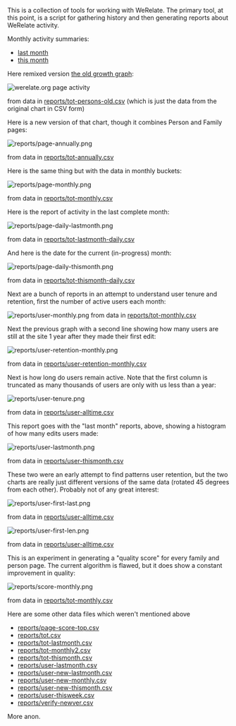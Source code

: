 This is a collection of tools for working with WeRelate.  The primary tool, at this point, is a script for gathering history and then generating reports about WeRelate activity.

Monthly activity summaries:
* [last month](reports/report-lastmonth.md)
* [this month](reports/report-thismonth.md)

Here remixed version [the old growth graph](https://www.werelate.org/wiki/Image:Werelate_growth_v2.jpg):

![werelate.org page activity](reports/tot-persons-old.png)

from data in [reports/tot-persons-old.csv](reports/tot-persons-old.csv) (which is just the data from the original chart in CSV form)

Here is a new version of that chart, though it combines Person and Family pages:

![reports/page-annually.png](reports/page-annually.png)

from data in [reports/tot-annually.csv](reports/tot-annually.csv)

Here is the same thing but with the data in monthly buckets:

![reports/page-monthly.png](reports/page-monthly.png)

from data in [reports/tot-monthly.csv](reports/tot-monthly.csv)

Here is the report of activity in the last complete month:

![reports/page-daily-lastmonth.png](reports/page-daily-lastmonth.png)

from data in
[reports/tot-lastmonth-daily.csv](reports/tot-lastmonth-daily.csv)

And here is the date for the current (in-progress) month:

![reports/page-daily-thismonth.png](reports/page-daily-thismonth.png)

from data in
[reports/tot-thismonth-daily.csv](reports/tot-thismonth-daily.csv)

Next are a bunch of reports in an attempt to understand user tenure and retention, first the number of active users each month:

![reports/user-monthly.png](reports/user-monthly.png)
from data in [reports/tot-monthly.csv](reports/tot-monthly.csv)

Next the previous graph with a second line showing how many users are still at the site 1 year after they made their first edit:

![reports/user-retention-monthly.png](reports/user-retention-monthly.png)

from data in [reports/user-retention-monthly.csv](reports/user-retention-monthly.csv)

Next is how long do users remain active.  Note that the first column is truncated as many thousands of users are only with us less than a year:

![reports/user-tenure.png](reports/user-tenure.png)

from data in [reports/user-alltime.csv](reports/user-alltime.csv)

This report goes with the "last month" reports, above, showing a histogram of how many edits users made:

![reports/user-lastmonth.png](reports/user-lastmonth.png)

from data in [reports/user-thismonth.csv](reports/user-thismonth.csv)

These two were an early attempt to find patterns user retention, but the two charts are really just different versions of the same data (rotated 45 degrees from each other).  Probably not of any great interest:

![reports/user-first-last.png](reports/user-first-last.png)

from data in [reports/user-alltime.csv](reports/user-alltime.csv)

![reports/user-first-len.png](reports/user-first-len.png)

from data in [reports/user-alltime.csv](reports/user-alltime.csv)

This is an experiment in generating a "quality score" for every family and person page.  The current algorithm is flawed, but it does show a constant improvement in quality:

![reports/score-monthly.png](reports/score-monthly.png)

from data in [reports/tot-monthly.csv](reports/tot-monthly.csv)

Here are some other data files which weren't mentioned above

* [reports/page-score-top.csv](reports/page-score-top.csv)
* [reports/tot.csv](reports/tot.csv)
* [reports/tot-lastmonth.csv](reports/tot-lastmonth.csv)
* [reports/tot-monthly2.csv](reports/tot-monthly2.csv)
* [reports/tot-thismonth.csv](reports/tot-thismonth.csv)
* [reports/user-lastmonth.csv](reports/user-lastmonth.csv)
* [reports/user-new-lastmonth.csv](reports/user-new-lastmonth.csv)
* [reports/user-new-monthly.csv](reports/user-new-monthly.csv)
* [reports/user-new-thismonth.csv](reports/user-new-thismonth.csv)
* [reports/user-thisweek.csv](reports/user-thisweek.csv)
* [reports/verify-newver.csv](reports/verify-newver.csv)

More anon.
